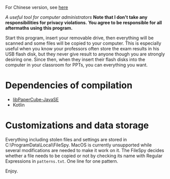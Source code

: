 For Chinese version, see [here](README_ZH.md)

*A useful tool for computer administrators*
**Note that I don't take any responsibilities for privacy violations.**
**You agree to be responsible for all aftermaths using this program.**

Start this program, insert your removable drive, then everything will be scanned and some files will be copied to your computer. This is especially useful when you know your professors often store the exam results in his USB flash disk, but they never give result to anyone though you are strongly desiring one. Since then, when they insert their flash disks into the computer in your classroom for PPTs, you can everything you want.

# Dependencies of compilation
* [libPaperCube-JavaSE](https://github.com/PaperCube/libPaperCube-JavaSE)
* Kotlin

# Customizations and data storage
Everything including stolen files and settings are stored in C:\ProgramData\Local\FileSpy. MacOS is currently unsupported while several modifications are needed to make it work on it.
The FileSpy decides whether a file needs to be copied or not by checking its name with Regular Expressions in `patterns.txt`. One line for one pattern.

Enjoy.
